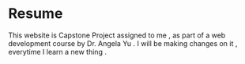 # Resume
This website is Capstone Project assigned to me , as part of a web development course by Dr. Angela Yu . I will be making changes on it , everytime I learn a new thing .    
